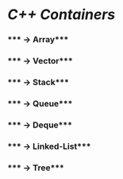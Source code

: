 # ***C++ Containers*** 

### *** -> Array***
### *** -> Vector***
### *** -> Stack***
### *** -> Queue***
### *** -> Deque***
### *** -> Linked-List***
### *** -> Tree*** 

